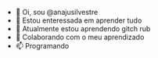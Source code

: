 - 👋 Oi, sou  @anajusilvestre
- 👀 Estou enteressada em aprender tudo
- 🌱 Atualmente estou aprendendo gitch rub
- 💞️ Colaborando com o meu aprendizado
- 📫 Programando

<!---
anajusilvestre/anajusilvestre is a ✨ special ✨ repository because its `README.md` (this file) appears on your GitHub profile.
You can click the Preview link to take a look at your changes.
--->
